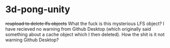 ﻿# 3d-pong-unity
~~reupload to delete lfs objects~~
What the fuck is this mysterious LFS object? I have recieved no warning from Github Desktop (which originally said something about a cache object which I then deleted).
How the shit is it not warning Github Desktop?

